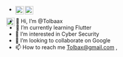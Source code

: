 - <a href="https://twitter.com/Tolbaax" rel="nofollow">
  <img align="left" alt="Pawan's Twitter" width="22px" src="https://camo.githubusercontent.com/395dda360ae28377b7c3247581a88b20573883519c2be833cb64fbb37dcbcc1a/68747470733a2f2f63646e2e6a7364656c6976722e6e65742f6e706d2f73696d706c652d69636f6e734076332f69636f6e732f747769747465722e737667" data-canonical-src="https://cdn.jsdelivr.net/npm/simple-icons@v3/icons/twitter.svg" style="max-width: 100%;">
  <a href="https://linkedin.com/in/Tolbaax" rel="nofollow">
  <img align="left" alt="Pawan's Linkdein" width="22px" src="https://camo.githubusercontent.com/d659d2bac00c01b42bffbae84bdc121e828b8fecd5b4949ffa2575f5d9e4a371/68747470733a2f2f63646e2e6a7364656c6976722e6e65742f6e706d2f73696d706c652d69636f6e734076332f69636f6e732f6c696e6b6564696e2e737667" data-canonical-src="https://cdn.jsdelivr.net/npm/simple-icons@v3/icons/linkedin.svg" style="max-width: 100%;">
</a><a href="https://t.me/Tolbaax" rel="nofollow">
  <img align="left" alt="Pawan's Telegram" width="22px" src="https://camo.githubusercontent.com/92ffb645527aa95375f953d6d19b0da0895f2a44c1dd87f69e787b9047f6344d/68747470733a2f2f63646e2e6a7364656c6976722e6e65742f6e706d2f73696d706c652d69636f6e734076332f69636f6e732f74656c656772616d2e737667" data-canonical-src="https://cdn.jsdelivr.net/npm/simple-icons@v3/icons/telegram.svg" style="max-width: 100%;">
</a>
  
- 👋 Hi, I’m @Tolbaax
- 🌱 I’m currently learning Flutter
- 👀 I’m interested in Cyber Security
- 💞️ I’m looking to collaborate on Google
- 📫 How to reach me Tolbax@gmail.com ,

</a>
<!---
Tolbaax/Tolbaax is a ✨ special ✨ repository because its `README.md` (this file) appears on your GitHub profile.
You can click the Preview link to take a look at your changes.
--->
